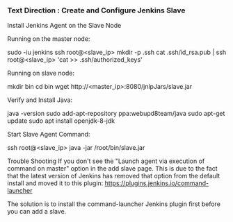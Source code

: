 ### Text Direction : Create and Configure Jenkins Slave
Install Jenkins Agent on the Slave Node


Running on the master node:

sudo -iu jenkins
ssh root@<slave_ip> mkdir -p .ssh
cat .ssh/id_rsa.pub | ssh root@<slave_ip> 'cat >> .ssh/authorized_keys'


Running on slave node:

mkdir bin
cd bin
wget http://<master_ip>:8080/jnlpJars/slave.jar


Verify and Install Java:

java -version
sudo add-apt-repository ppa:webupd8team/java
sudo apt-get update
sudo apt install openjdk-8-jdk


Start Slave Agent Command:

ssh root@<slave_ip> java -jar /root/bin/slave.jar



Trouble Shooting
If you don't see the "Launch agent via execution of command on master" option in the add slave page. This is due to the fact that the latest version of Jenkins has removed that option from the default install and moved it to this plugin: https://plugins.jenkins.io/command-launcher

The solution is to install the command-launcher Jenkins plugin first before you can add a slave.
